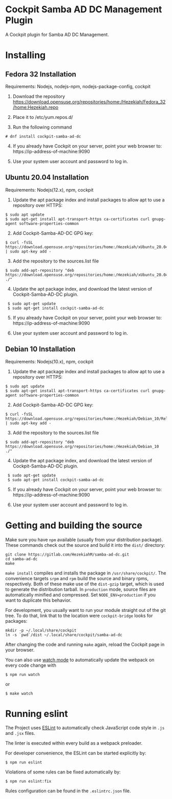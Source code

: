 # Cockpit Samba AD DC Management Plugin

A Cockpit plugin for Samba AD DC Management. 

# Installing

## Fedora 32 Installation
Requirements:
Nodejs, nodejs-npm, nodejs-package-config, cockpit
1. Download the repository https://download.opensuse.org/repositories/home:/Hezekiah/Fedora_32/home:Hezekiah.repo

2. Place it to /etc/yum.repos.d/

3. Run the following command
```
# dnf install cockpit-samba-ad-dc
```

4. If you already have Cockpit on your server, point your web browser to: https://ip-address-of-machine:9090

5. Use your system user account and password to log in.

## Ubuntu 20.04 Installation
Requirements: Nodejs(12.x), npm, cockpit
1. Update the apt package index and install packages to allow apt to use a repository over HTTPS:
```
$ sudo apt update
$ sudo apt-get install apt-transport-https ca-certificates curl gnupg-agent software-properties-common
```

2. Add Cockpit-Samba-AD-DC GPG key:
```
$ curl -fsSL https://download.opensuse.org/repositories/home:/Hezekiah/xUbuntu_20.04/Release.key | sudo apt-key add -
```

3.  Add the repository to the sources.list file
```
$ sudo add-apt-repository "deb https://download.opensuse.org/repositories/home:/Hezekiah/xUbuntu_20.04 ./"
```

4. Update the apt package index, and download the latest version of Cockpit-Samba-AD-DC plugin.
```
 $ sudo apt-get update
 $ sudo apt-get install cockpit-samba-ad-dc
```

5. If you already have Cockpit on your server, point your web browser to: https://ip-address-of-machine:9090

6. Use your system user account and password to log in.

## Debian 10 Installation
Requirements: Nodejs(10.x), npm, cockpit
1. Update the apt package index and install packages to allow apt to use a repository over HTTPS:
```
$ sudo apt update
$ sudo apt-get install apt-transport-https ca-certificates curl gnupg-agent software-properties-common
```

2. Add Cockpit-Samba-AD-DC GPG key:
```
$ curl -fsSL https://download.opensuse.org/repositories/home:/Hezekiah/Debian_10/Release.key | sudo apt-key add -
```

3.  Add the repository to the sources.list file
```
$ sudo add-apt-repository "deb https://download.opensuse.org/repositories/home:/Hezekiah/Debian_10 ./"
```

4. Update the apt package index, and download the latest version of Cockpit-Samba-AD-DC plugin.
```
 $ sudo apt-get update
 $ sudo apt-get install cockpit-samba-ad-dc
```

5. If you already have Cockpit on your server, point your web browser to: https://ip-address-of-machine:9090

6. Use your system user account and password to log in.

# Getting and building the source

Make sure you have `npm` available (usually from your distribution package).
These commands check out the source and build it into the `dist/` directory:

```
git clone https://gitlab.com/HezekiahM/samba-ad-dc.git
cd samba-ad-dc
make
```

`make install` compiles and installs the package in `/usr/share/cockpit/`. The
convenience targets `srpm` and `rpm` build the source and binary rpms,
respectively. Both of these make use of the `dist-gzip` target, which is used
to generate the distribution tarball. In `production` mode, source files are
automatically minified and compressed. Set `NODE_ENV=production` if you want to
duplicate this behavior.

For development, you usually want to run your module straight out of the git
tree. To do that, link that to the location were `cockpit-bridge` looks for packages:

```
mkdir -p ~/.local/share/cockpit
ln -s `pwd`/dist ~/.local/share/cockpit/samba-ad-dc
```

After changing the code and running `make` again, reload the Cockpit page in
your browser.

You can also use
[watch mode](https://webpack.js.org/guides/development/#using-watch-mode) to
automatically update the webpack on every code change with

    $ npm run watch

or

    $ make watch

# Running eslint

The Project uses [ESLint](https://eslint.org/) to automatically check
JavaScript code style in `.js` and `.jsx` files.

The linter is executed within every build as a webpack preloader.

For developer convenience, the ESLint can be started explicitly by:

    $ npm run eslint

Violations of some rules can be fixed automatically by:

    $ npm run eslint:fix

Rules configuration can be found in the `.eslintrc.json` file.
